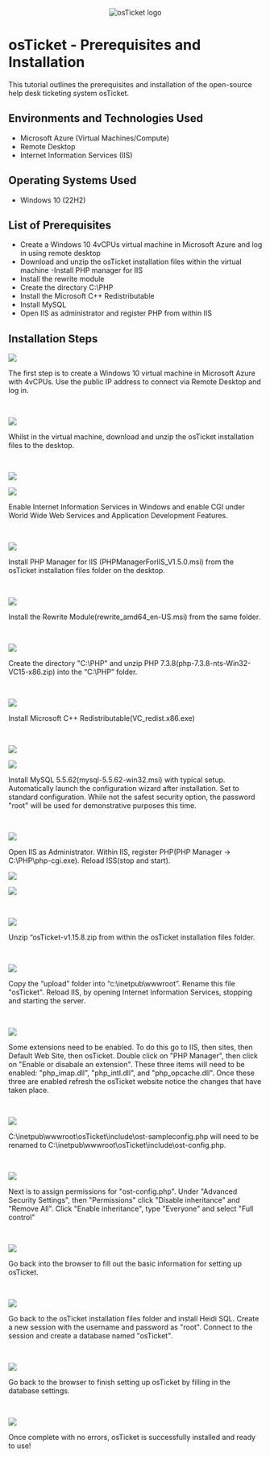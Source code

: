 <p align="center">
<img src="https://i.imgur.com/Clzj7Xs.png" alt="osTicket logo"/>
</p>

<h1>osTicket - Prerequisites and Installation</h1>
This tutorial outlines the prerequisites and installation of the open-source help desk ticketing system osTicket.<br />

<h2>Environments and Technologies Used</h2>

- Microsoft Azure (Virtual Machines/Compute)
- Remote Desktop
- Internet Information Services (IIS)

<h2>Operating Systems Used </h2>

- Windows 10</b> (22H2)

<h2>List of Prerequisites</h2>

- Create a Windows 10 4vCPUs virtual machine in Microsoft Azure and log in using remote desktop
- Download and unzip the osTicket installation files within the virtual machine
-Install PHP manager for IIS
- Install the rewrite module
- Create the directory C:\PHP
- Install the Microsoft C++ Redistributable
- Install MySQL
- Open IIS as administrator and register PHP from within IIS

<h2>Installation Steps</h2>

<p>
<img src="https://i.imgur.com/4niSguj.png"/>
</p>
<p>
The first step is to create a Windows 10 virtual machine in Microsoft Azure with 4vCPUs. Use the public IP address to connect via Remote Desktop and log in.
</p>
<br />

<p>
<img src="https://i.imgur.com/5GNUn5P.png"/>
</p>
<p>
Whilst in the virtual machine, download and unzip the osTicket installation files to the desktop.
</p>
<br />

<p>
<img src="https://i.imgur.com/hVnuX97.png"/>
</p>
<p>
<img src="https://i.imgur.com/rrgk3R5.png"/>
</p>
<p>
Enable Internet Information Services in Windows and enable CGI under World Wide Web Services and Application Development Features.
</p>
<br />

<p>
<img src="https://i.imgur.com/bwBMu5e.png"/>
</p>
<p>
Install PHP Manager for IIS (PHPManagerForIIS_V1.5.0.msi) from the osTicket installation files folder on the desktop.
</p>
<br />

<p>
<img src="https://i.imgur.com/c94ysod.png"/>
</p>
<p>
  Install the Rewrite Module(rewrite_amd64_en-US.msi) from the same folder.
</p>
<br />

<p>
<img src="https://i.imgur.com/5Xq885g.png"/>
</p>
<p>
  Create the directory "C:\PHP" and unzip PHP 7.3.8(php-7.3.8-nts-Win32-VC15-x86.zip) into the “C:\PHP” folder.
</p>
<br />

<p>
<img src="https://i.imgur.com/kxm4oAd.png"/>
</p>
<p>
  Install Microsoft C++ Redistributable(VC_redist.x86.exe)
</p>
<br />

<p>
<img src="https://i.imgur.com/dy7GatH.png"/>
</p>
<p>
<img src="https://i.imgur.com/soAGkaw.png"/>
</p>
<p>
  Install MySQL 5.5.62(mysql-5.5.62-win32.msi) with typical setup. Automatically launch the configuration wizard after installation. Set to standard configuration. While not the safest security option, the password "root" will be used for demonstrative purposes this time.
</p>
<br />

<p>
<img src="https://i.imgur.com/ON9r7hU.png"/>
</p>
<p>
  Open IIS as Administrator. Within IIS, register PHP(PHP Manager -> C:\PHP\php-cgi.exe). Reload ISS(stop and start).
</p>
<p>
<img src="https://i.imgur.com/iP8h20f.png"/>
</p>
<p>
<img src="https://i.imgur.com/iegM0aU.png"/>
</p>
<br />

<p>
<img src="https://i.imgur.com/j3lwfLu.png"/>
</p>
<p>
  Unzip “osTicket-v1.15.8.zip from within the osTicket installation files folder.
</p>
<br />

<p>
<img src="https://i.imgur.com/dgM76rc.png"/>
</p>
<p>
  Copy the “upload” folder into “c:\inetpub\wwwroot”. Rename this file "osTicket". Reload IIS, by opening Internet Information Services, stopping and starting the server.
</p>
<br />

<p>
<img src="https://i.imgur.com/yCWjjxG.png"/>
</p>
<p>
  Some extensions need to be enabled. To do this go to IIS, then sites, then Default Web Site, then osTicket. Double click on "PHP Manager", then click on "Enable or disabale an extension". These three items will need to be enabled: "php_imap.dll", "php_intl.dll", and "php_opcache.dll". Once these three are enabled refresh the osTicket website notice the changes that have taken place.
</p>
<br />

<p>
<img src="https://i.imgur.com/J4m3zCI.png"/>
</p>
<p>
  C:\inetpub\wwwroot\osTicket\include\ost-sampleconfig.php will need to be renamed to C:\inetpub\wwwroot\osTicket\include\ost-config.php.
</p>
<br />

<p>
<img src="https://i.imgur.com/uuCgJQj.png"/>
</p>
<p>
  Next is to assign permissions for "ost-config.php". Under "Advanced Security Settings", then "Permissions" click "Disable inheritance" and "Remove All". Click "Enable inheritance", type "Everyone" and select "Full control"
</p>
<br />

<p>
<img src="https://i.imgur.com/XMZqspV.png"/>
</p>
<p>
  Go back into the browser to fill out the basic information for setting up osTicket.
</p>
<br />

<p>
<img src="https://i.imgur.com/ZjiEbPb.png"/>
</p>
<p>
  Go back to the osTicket installation files folder and install Heidi SQL. Create a new session with the username and password as "root". Connect to the session and create a database named "osTicket".
</p>
<br />

<p>
<img src="https://i.imgur.com/X9iSHP6.png"/>
</p>
<p>
  Go back to the browser to finish setting up osTicket by filling in the database settings.
</p>
<br />

<p>
<img src="https://i.imgur.com/LGAD9xn.png"/>
</p>
<p>
  Once complete with no errors, osTicket is successfully installed and ready to use!
</p>
<br />
